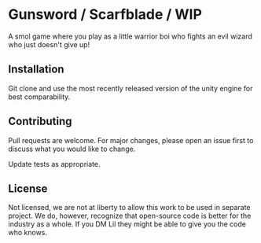 # Gunsword / Scarfblade / WIP

A smol game where you play as a little warrior boi who fights an evil wizard who just doesn't give up!

## Installation

Git clone and use the most recently released version of the unity engine for best comparability.

## Contributing
Pull requests are welcome. For major changes, please open an issue first to discuss what you would like to change.

Update tests as appropriate.

## License
Not licensed, we are not at liberty to allow this work to be used in separate project. We do, however, recognize that open-source code is better for the industry as a whole. If you DM Lil they might be able to give you the code who knows.
